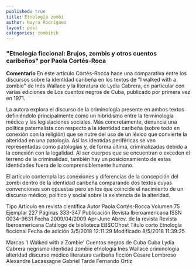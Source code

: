 ```yaml
---
published: true
title: Etnología zombi
author: Nayra Rodríguez
layout: post
categories: zombibib
---
```


### "Etnología ficcional: Brujos, zombis y otros cuentos caribeños" por Paola Cortés-Roca


**Comentario**
En este artículo Cortés-Rocca hace una comparativa entre los discursos sobre la identidad caribeña en los textos de "I walked with a zombie" de Inés Wallace y la literatura de Lydia Cabrera, en particular con varias ediciones de Los cuentos negros de Cuba, publicado por primera vez en 1971.

La autora explora el discurso de la criminología presente en ambos textos definiéndolo principalmente como un hibridismo entre la terminología médica y las legislaciones sociales. Más concretamente, denuncia una política paternalista con respecto a la identidad caribeña (sobre todo en conexión con la religión) que se nutre del uso de un léxico que convierte la alteridad en una patología. Así las identidas periféricas se ven representadas como patologías y, de forma última, criminalizadas debido a la conexión con la legalidad. Al ser cuerpos que se encuentran o exceden el terreno de la criminalidad, también hay un posicionamiento de estas identidades fuera de lo comprensiblemente humano.

El artículo contempla las conexiones y diferencias de la concepción del zombi dentro de la identidad caribeña comparando dos textos cuyas convenciones son opuestas pero en los que coincide el nacimiento de un discurso médico, político y social sobre la existencia de la alteridad.


     
Tipo 	Artículo en revista científica
Autor 	Paola Cortés-Rocca
Volumen 	75
Ejemplar 	227
Páginas 	333-347
Publicación 	Revista Iberoamericana
ISSN 	0034-9631
Fecha 	2009/04/2009 Apr-June
Abrev. de la revista 	Revista Iberoamericana
Catálogo de biblioteca 	EBSCOhost
Título corto 	Etnología ficcional
Fecha de adición 	3/5/2018 12:11:29
Modificado 	8/5/2018 11:39:25


Marcas
'I Walked with a Zombie' Cuentos negros de Cuba Cuba Lydia Cabrera negrismo identidad zombie etnología Inés Wallace criminología alteridad discurso médico literatura caribeña ficción Césare Lombroso Alexandre Lacassagne Gabriel Tarde Fernando Ortiz 


